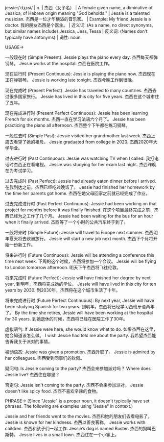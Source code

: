 jessie:/ˈdʒɛsi/ | n. | 杰西（女子名） | A female given name, a diminutive of Jessica, of Hebrew origin meaning "God beholds." | Jessie is a talented musician. 杰西是一位才华横溢的音乐家。 |  Example: My friend Jessie is a doctor. 我的朋友杰西是个医生。 | 近义词: (As a name, no direct synonyms, but similar names include) Jessica, Jess, Tessa | 反义词:  (Names don't typically have antonyms) | 词性: noun


USAGE->

一般现在时 (Simple Present):
Jessie plays the piano every day. 杰西每天都弹钢琴。
Jessie works at the hospital. 杰西在医院工作。

现在进行时 (Present Continuous):
Jessie is playing the piano now. 杰西现在正在弹钢琴。
Jessie is working late tonight. 杰西今晚工作到很晚。

现在完成时 (Present Perfect):
Jessie has traveled to many countries. 杰西去过很多国家旅行。
Jessie has lived in this city for five years. 杰西在这个城市住了五年。

现在完成进行时 (Present Perfect Continuous):
Jessie has been learning French for six months. 杰西一直在学习法语六个月了。
Jessie has been practicing the piano all afternoon. 杰西整个下午都在练习钢琴。

一般过去时 (Simple Past):
Jessie visited her grandmother last week. 杰西上周去看望了她的祖母。
Jessie graduated from college in 2020. 杰西2020年大学毕业。

过去进行时 (Past Continuous):
Jessie was watching TV when I called. 我打电话时杰西正在看电视。
Jessie was studying for her exam last night. 杰西昨晚在为考试学习。

过去完成时 (Past Perfect):
Jessie had already eaten dinner before I arrived. 在我到达之前，杰西已经吃过晚饭了。
Jessie had finished her homework by the time her parents got home. 杰西在她父母回家之前就已经完成了作业。

过去完成进行时 (Past Perfect Continuous):
Jessie had been working on that project for months before it was finally finished. 在这个项目最终完成之前，杰西已经为之工作了几个月。
Jessie had been waiting for the bus for an hour when it finally arrived. 杰西等了一个小时的公共汽车终于到了。


一般将来时 (Simple Future):
Jessie will travel to Europe next summer. 杰西明年夏天将去欧洲旅行。
Jessie will start a new job next month. 杰西下个月将开始一份新工作。

将来进行时 (Future Continuous):
Jessie will be attending a conference this time next week. 下周的这个时候，杰西将参加一个会议。
Jessie will be flying to London tomorrow afternoon. 明天下午杰西将飞往伦敦。

将来完成时 (Future Perfect):
Jessie will have finished her degree by next year. 到明年，杰西将完成她的学位。
Jessie will have lived in this city for ten years by 2030. 到2030年，杰西将在这个城市生活了十年。


将来完成进行时 (Future Perfect Continuous):
By next year, Jessie will have been studying Spanish for two years. 到明年，杰西将已经学习西班牙语两年了。
By the time she retires, Jessie will have been working at the hospital for 30 years. 到她退休的时候，杰西将已经在医院工作了30年。


虚拟语气:
If Jessie were here, she would know what to do. 如果杰西在这里，她会知道该怎么做。
I wish Jessie had told me about the party. 我希望杰西能告诉我关于派对的事情。

被动语态:
Jessie was given a promotion. 杰西升职了。
Jessie is admired by her colleagues. 杰西受到同事们的钦佩。

疑问句:
Is Jessie coming to the party? 杰西会来参加派对吗？
Where does Jessie live? 杰西住在哪里？

否定句:
Jessie isn't coming to the party. 杰西不会来参加派对。
Jessie doesn't like spicy food. 杰西不喜欢辛辣的食物。



PHRASE->
(Since "Jessie" is a proper noun, it doesn't typically have set phrases.  The following are examples using "Jessie" in context.)

Jessie and her friends went to the movies. 杰西和她的朋友们去看电影了。
Jessie is known for her kindness. 杰西以善良著称。
Jessie works with children. 杰西和孩子们一起工作.
Jessie’s dog is named Buster. 杰西的狗叫巴斯特。
Jessie lives in a small town. 杰西住在一个小镇上。
